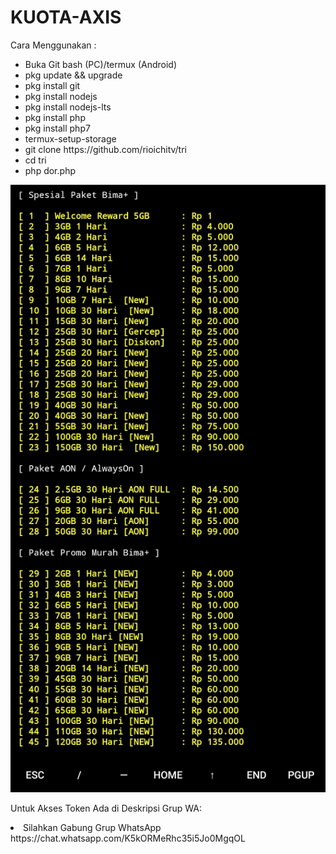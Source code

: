# KUOTA-AXIS
<p dir="auto">Cara Menggunakan :</p>
<ul dir="auto">
<li>Buka Git bash (PC)/termux (Android)</li>
<li>pkg update && upgrade</li>
<li>pkg install git</li>
<li>pkg install nodejs</li>
<li>pkg install nodejs-lts</li>
<li>pkg install php</Li>
<li>pkg install php7</Li>
<li>termux-setup-storage</li>
<li>git clone https://github.com/rioichitv/tri</li>
<li>cd tri</li>
<li>php dor.php</li>
</ul>
</article>
          </div>
      </div
</div
</div>
</div>
</div>


<p dir="auto"><a target="_blank" rel="noopener noreferrer" href="/rioichitv/tri/blob/main/image.png"><img src="https://raw.githubusercontent.com/rioichitv/tri/main/image.png" alt="three" style="max-width: 100%;"></a></p>
<p dir="auto">Untuk Akses Token Ada di Deskripsi Grup WA:</p>
<li>Silahkan Gabung Grup WhatsApp https://chat.whatsapp.com/K5kORMeRhc35i5Jo0MgqOL</li>
